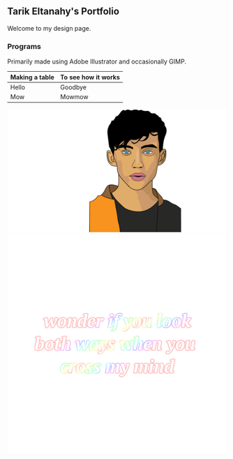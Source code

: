## Tarik Eltanahy's Portfolio

Welcome to my design page.

### Programs

Primarily made using Adobe Illustrator and occasionally GIMP.

| Making a table | To see how it works |
| --- | --- |
| Hello | Goodbye |
| Mow | Mowmow |

![Troye Illustration](images/troye.png)
![Tyler Text](images/tylertext.png)
